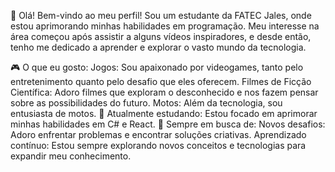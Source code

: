 👋 Olá! Bem-vindo ao meu perfil!
Sou um estudante da FATEC Jales, onde estou aprimorando minhas habilidades em programação. Meu interesse na área começou após assistir a alguns vídeos inspiradores, e desde então, tenho me dedicado a aprender e explorar o vasto mundo da tecnologia.

🎮 O que eu gosto:
Jogos: Sou apaixonado por videogames, tanto pelo entretenimento quanto pelo desafio que eles oferecem.
Filmes de Ficção Científica: Adoro filmes que exploram o desconhecido e nos fazem pensar sobre as possibilidades do futuro.
Motos: Além da tecnologia, sou entusiasta de motos.
🚀 Atualmente estudando:
Estou focado em aprimorar minhas habilidades em C# e React.
🌱 Sempre em busca de:
Novos desafios: Adoro enfrentar problemas e encontrar soluções criativas.
Aprendizado contínuo: Estou sempre explorando novos conceitos e tecnologias para expandir meu conhecimento.